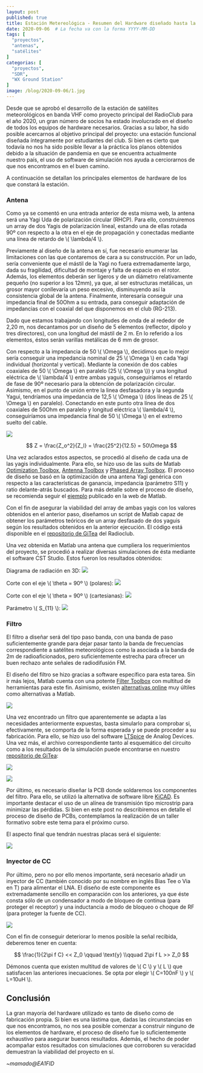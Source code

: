 ```yaml
---
layout: post
published: true
title: Estación Metereológica - Resumen del Hardware diseñado hasta la fecha
date: 2020-09-06  # La fecha va con la forma YYYY-MM-DD
tags: [
  "proyectos",
  "antenas",
  "satélites"
]
categorias: [
  "proyectos",
  "SDR",
  "WX Ground Station"
]
image: /blog/2020-09-06/1.jpg
---
```


Desde que se aprobó el desarrollo de la estación de satélites meteorológicos en banda VHF como proyecto principal del RadioClub para el año 2020, un gran número de socios ha estado involucrado en el diseño de todos los equipos de hardware necesarios. Gracias a su labor, ha sido posible acercarnos al objetivo principal del proyecto: una estación funcional diseñada íntegramente por estudiantes del club. Si bien es cierto que todavía no nos ha sido posible llevar a la práctica los planos obtenidos debido a la situación de pandemia en que se encuentra actualmente nuestro país, el uso de software de simulación nos ayuda a cerciorarnos de que nos encontramos en el buen camino.

A continuación se detallan los principales elementos de hardware de los que constará la estación.

### Antena

Como ya se comentó en una entrada anterior de esta misma web, la antena será una Yagi Uda de polarización circular (RHCP). Para ello, construiremos un array de dos Yagis de polarización lineal, estando una de ellas rotada 90º con respecto a la otra en el eje de propagación y conectadas mediante una línea de retardo de \\( \lambda/4 \\).

Previamente al diseño de la antena en sí, fue necesario enumerar las limitaciones con las que contaremos de cara a su construcción. Por un lado, sería conveniente que el mástil de la Yagi no fuera extremadamente largo, dada su fragilidad, dificultad de montaje y falta de espacio en el rotor. Además, los elementos deberán ser ligeros y de un diámetro relativamente pequeño (no superior a los 12mm), ya que, al ser estructuras metálicas, un grosor mayor conllevaría un peso excesivo, disminuyendo así la consistencia global de la antena. Finalmente, interesaría conseguir una impedancia final de 50Ohm a su entrada, para conseguir adaptación de impedancias con el coaxial del que disponemos en el club (RG-213).

Dado que estamos trabajando con longitudes de onda de al rededor de 2,20 m, nos decantamos por un diseño de 5 elementos (reflector, dipolo y tres directores), con una longitud del mástil de 2 m. En lo referido a los elementos, éstos serán varillas metálicas de 6 mm de grosor.

Con respecto a la impedancia de 50 \\( \Omega \\), decidimos que lo mejor sería conseguir una impedancia nominal de 25 \\( \Omega \\) en cada Yagi individual (horizontal y vertical). Mediante la conexión de dos cables coaxiales de 50 \\( \Omega \\) en paralelo (25 \\( \Omega \\)) y una longitud eléctrica de \\( \lambda/4 \\) entre ambas yaguis, conseguiríamos el retardo de fase de 90º necesario para la obtención de polarización circular. Asimismo, en el punto de unión entre la linea desfasadora y la segunda Yagui, tendríamos una impedancia de 12,5 \\( \Omega \\) (dos líneas de 25 \\( \Omega \\) en paralelo). Conectando en este punto otra línea de dos coaxiales de 50Ohm en paralelo y longitud eléctrica \\( \lambda/4 \\), conseguiríamos una impedancia final de 50 \\( \Omega \\) en el extremo suelto del cable.

![](/blog/2020-09-06/9.jpg)

$$ Z = \frac{Z_o^2}{Z_l} = \frac{25^2}{12.5} = 50\Omega $$

Una vez aclarados estos aspectos, se procedió al diseño de cada una de las yagis individualmente. Para ello, se hizo uso de las suits de Matlab [Optimization Toolbox](https://www.mathworks.com/products/optimization.html), [Antenna Toolbox](https://www.mathworks.com/products/antenna.html?s_tid=srchtitle) y [Phased Array Toolbox](https://www.mathworks.com/products/phased-array.html?s_tid=srchtitle). El proceso de diseño se basó en la optimización de una antena Yagi genérica con respecto a las características de ganancia, impedancia (parámetro S11) y ratio delante-atrás buscados. Para más detalle sobre el proceso de diseño, se recomienda seguir el [ejemplo](https://www.mathworks.com/help/gads/surrogate-optimization-antenna-design.html) publicado en la web de Matlab.

Con el fin de asegurar la viabilidad del array de ambas yagis con los valores obtenidos en el anterior paso, diseñamos un script de Matlab capaz de obtener los parámetros teóricos de un array desfasado de dos yaguis según los resultados obtenidos en la anterior ejecución. El código está disponible en el [repositorio de GiTea](https://git.radio.clubs.etsit.upm.es/) del Radioclub.

Una vez obtenida en Matlab una antena que cumpliera los requerimientos del proyecto, se procedió a realizar diversas simulaciones de ésta mediante el software CST Studio. Estos fueron los resultados obtenidos:

Diagrama de radiación en 3D:
![](/blog/2020-09-06/1.jpg)

Corte con el eje \\( \theta = 90º \\) (polares):
![](/blog/2020-09-06/2.jpg)

Corte con el eje \\( \theta = 90º \\) (cartesianas):
![](/blog/2020-09-06/3.jpg)

Parámetro \\( S_{11} \\):
![](/blog/2020-09-06/4.jpg)

### Filtro

El filtro a diseñar será del tipo paso banda, con una banda de paso suficientemente grande para dejar pasar tanto la banda de frecuencias correspondiente a satélites meteorológicos como la asociada a la banda de 2m de radioaficionados, pero suficientemente estrecha para ofrecer un buen rechazo ante señales de radiodifusión FM.

El diseño del filtro se hizo gracias a software específico para esta tarea. Sin ir más lejos, Matlab cuenta con una potente [Filter Toolbox](https://es.mathworks.com/products/rftoolbox.html) con multitud de herramientas para este fin. Asimismo, existen  [alternativas online](https://rf-tools.com/lc-filter/) muy últiles como alternativas a Matlab.

![](/blog/2020-09-06/5.jpg)

Una vez encontrado un filtro que aparentemente se adapta a las necesidades anteriormente expuestas, basta simularlo para comprobar si, efectivamente, se comporta de la forma esperada y se puede proceder a su fabricación. Para ello, se hizo uso del software [LTSpice](https://www.analog.com/en/design-center/design-tools-and-calculators/ltspice-simulator.html) de Analog Devices. Una vez más, el archivo correspondiente tanto al esquemático del circuito como a los resultados de la simulación puede encontrarse en nuestro [repositorio de GiTea](https://git.radio.clubs.etsit.upm.es/):

![](/blog/2020-09-06/7.jpg)

![](/blog/2020-09-06/6.jpg)


Por último, es necesario diseñar la PCB donde soldaremos los componentes del filtro. Para ello, se utilizó la alternativa de software libre [KiCAD](https://kicad-pcb.org/). Es importante destacar el uso de un alínea de transmisión tipo microstrip para minimizar las pérdidas. Si bien en este post no describiremos en detalle el proceso de diseño de PCBs, contemplamos la realización de un taller formativo sobre este tema para el próximo curso.

El aspecto final que tendrán nuestras placas será el siguiente:

![](/blog/2020-09-06/10.png)


### Inyector de CC

Por último, pero no por ello menos importante, será necesario añadir un inyector de CC (también conocido por su nombre en inglés Bias Tee o Via en T) para alimentar el LNA. El diseño de este componente es extremadamente sencillo en comparación con los anteriores, ya que éste consta sólo de un condensador a modo de bloqueo de continua (para proteger el receptor) y una inductancia a modo de bloqueo o choque de RF (para proteger la fuente de CC).

![](/blog/2020-09-06/8.png)

Con el fin de conseguir deteriorar lo menos posible la señal recibida, deberemos tener en cuenta:

$$ \frac{1}{2\pi f C} << Z_0 \qquad \text{y} \\qquad 2\pi f L >> Z_0 $$

Démonos cuenta que existen multitud de valores de \\( C \\) y \\( L \\) que satisfacen las anteriores inecuaciones. Se opta por elegir \\( C=100nF \\) y \\( L=10uH \\).

## Conclusión

La gran mayoría del hardware utilizado es tanto de diseño como de fabricación propia. Si bien es una lástima que, dadas las circunstancias en que nos encontramos, no nos sea posible comenzar a construir ninguno de los elementos de hardware, el proceso de diseño fue lo suficientemente exhaustivo para asegurar buenos resultados. Además, el hecho de poder acompañar estos resultados con simulaciones que corroboren su veracidad demuestran la viabilidad del proyecto en sí.

*~mamado@EA1FID*

